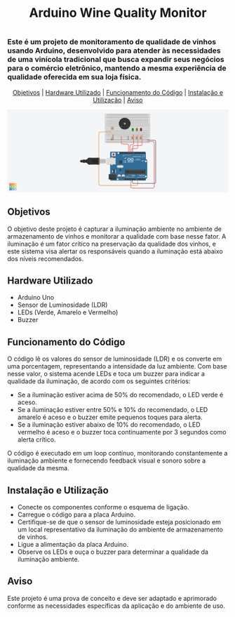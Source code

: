 <h1 align='center'>
    Arduino Wine Quality Monitor
<h1>

<h3> 
    Este é um projeto de monitoramento de qualidade de vinhos usando Arduino, desenvolvido para atender às necessidades de uma vinícola tradicional que busca expandir seus negócios para o comércio eletrônico, mantendo a mesma experiência de qualidade oferecida em sua loja física.
</h3>

<p align="center">
  <a href="#objetivos">Objetivos</a> |
  <a href="#hardware-utilizado">Hardware Utilizado</a> |
  <a href="#funcionamento-do-codigo">Funcionamento do Código</a> |
  <a href="#instalacao-e-utilizacao">Instalação e Utilização</a> |
  <a href="#aviso">Aviso</a> 
</p>

![tinkercad-checkpoint1](img/tinkercad_checkpoint1.png)

## Objetivos
O objetivo deste projeto é capturar a iluminação ambiente no ambiente de armazenamento de vinhos e monitorar a qualidade com base nesse fator. A iluminação é um fator crítico na preservação da qualidade dos vinhos, e este sistema visa alertar os responsáveis quando a iluminação está abaixo dos níveis recomendados.

## Hardware Utilizado
* Arduino Uno
* Sensor de Luminosidade (LDR)
* LEDs (Verde, Amarelo e Vermelho)
* Buzzer

## Funcionamento do Código
O código lê os valores do sensor de luminosidade (LDR) e os converte em uma porcentagem, representando a intensidade da luz ambiente. Com base nesse valor, o sistema acende LEDs e toca um buzzer para indicar a qualidade da iluminação, de acordo com os seguintes critérios:
* Se a iluminação estiver acima de 50% do recomendado, o LED verde é aceso.
* Se a iluminação estiver entre 50% e 10% do recomendado, o LED amarelo é aceso e o buzzer emite pequenos toques para alerta.
* Se a iluminação estiver abaixo de 10% do recomendado, o LED vermelho é aceso e o buzzer toca continuamente por 3 segundos como alerta crítico.

O código é executado em um loop contínuo, monitorando constantemente a iluminação ambiente e fornecendo feedback visual e sonoro sobre a qualidade da mesma.

## Instalação e Utilização
* Conecte os componentes conforme o esquema de ligação.
* Carregue o código para a placa Arduino.
* Certifique-se de que o sensor de luminosidade esteja posicionado em um local representativo da iluminação do ambiente de armazenamento de vinhos.
* Ligue a alimentação da placa Arduino.
* Observe os LEDs e ouça o buzzer para determinar a qualidade da iluminação ambiente.

## Aviso
Este projeto é uma prova de conceito e deve ser adaptado e aprimorado conforme as necessidades específicas da aplicação e do ambiente de uso.